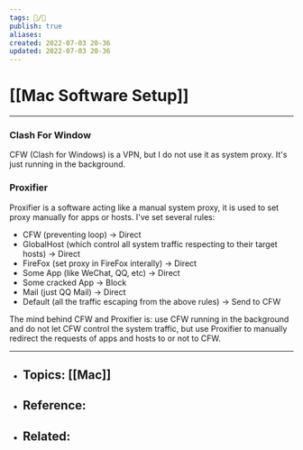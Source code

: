 ```yaml
---
tags: 📝️/🌱️
publish: true
aliases: 
created: 2022-07-03 20-36
updated: 2022-07-03 20-36
---
```


# [[Mac Software Setup]]
---
### Clash For Window
CFW (Clash for Windows) is a VPN, but I do not use it as system proxy. It's just running in the background.

### Proxifier
Proxifier is a software acting like a manual system proxy, it is used to set proxy manually for apps or hosts.
I've set several rules:
- CFW (preventing loop) -> Direct
- GlobalHost (which control all system traffic respecting to their target hosts) -> Direct
- FireFox (set proxy in FireFox interally) -> Direct
- Some App (like WeChat, QQ, etc) -> Direct
- Some cracked App -> Block
- Mail (just QQ Mail) -> Direct
- Default (all the traffic escaping from the above rules) -> Send to CFW

The mind behind CFW and Proxifier is: use CFW running in the background and do not let CFW control the system traffic, but use Proxifier to manually redirect the requests of apps and hosts to or not to CFW.

---

- Topics: [[Mac]]
	- 
- Reference:
	- 
- Related:
	- 
